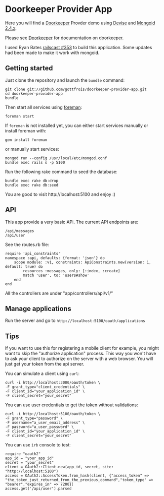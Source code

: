 # Doorkeeper Provider App

Here you will find a [Doorkeeper](https://github.com/applicake/doorkeeper/) Provder demo using [Devise](https://github.com/plataformatec/devise/)
and [Mongoid 2.4.x](http://two.mongoid.org/).

Please see [Doorkeeper](https://github.com/applicake/doorkeeper/) for documentation on doorkeeper.

I used Ryan Bates [railscast #353](http://railscasts.com/episodes/353-oauth-with-doorkeeper) to
build this application. Some updates had been made to make it work with mongoid.

## Getting started

Just clone the repository and launch the `bundle` command:

    git clone git://github.com/gottfrois/doorkeeper-provider-app.git
    cd doorkeeper-provider-app
    bundle

Then start all services using [foreman](http://rubygems.org/gems/foreman):

    foreman start

If `foreman` is not installed yet, you can either start services manually or install foreman with:

    gem install foreman

or manually start services:

    mongod run --config /usr/local/etc/mongod.conf
    bundle exec rails s -p 5100

Run the following rake command to seed the database:

    bundle exec rake db:drop
    bundle exec rake db:seed

You are good to visit http://localhost:5100 and enjoy :)

## API

This app provide a very basic API. The current API endpoints are:

    /api/messages
    /api/user

See the routes.rb file:

    require 'api_constraints'
    namespace :api, defaults: {format: 'json'} do
        scope module: :v1, constraints: ApiConstraints.new(version: 1, default: true) do
            resources :messages, only: [:index, :create]
            match 'user', to: 'users#show'
        end
    end

All the controllers are under "app/controllers/api/v1/"

## Manage applications

Run the server and go to `http://localhost:5100/oauth/applications`

## Tips

If you want to use this for registering a mobile client for example, you might want
to skip the "authorize application" process. This way you won't have to ask your client
to authorize on the server with a web browser. You will just get your token from
the api server.

You can simulate a client using `curl`:

    curl -i http://localhost:3000/oauth/token \
    -F grant_type="client_credentials" \
    -F client_id="your_application_id" \
    -F client_secret="your_secret"

You can use user credentials to get the token without validations:

    curl -i http://localhost:5100/oauth/token \
    -F grant_type="password" \
    -F username="a_user_email_address" \
    -F password="a_user_password" \
    -F client_id="your_application_id" \
    -F client_secret="your_secret"

You can use `irb` console to test:

    require "oauth2"
    app_id = "your_app_id"
    secret = "your_secret"
    client = OAuth2::Client.new(app_id, secret, site: "http://localhost:5100")
    access = OAuth2::AccessToken.from_hash(client, {"access_token" => "the_token_just_returned_from_the_previous_command","token_type" => "bearer","expires_in" => 7200})
    access.get('/api/user').parsed
